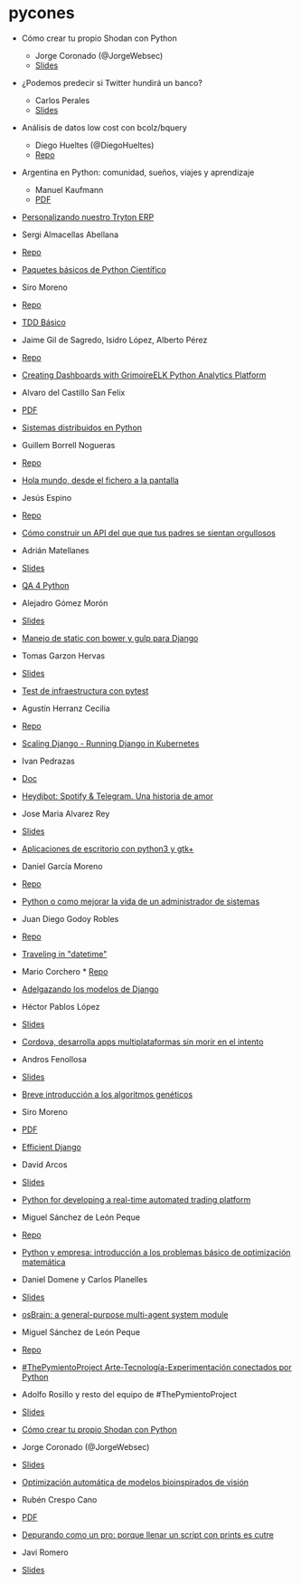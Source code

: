 # pycones

* Cómo crear tu propio Shodan con Python
  * Jorge Coronado (@JorgeWebsec) 
  * [Slides](http://es.slideshare.net/quantikacatorce/cmo-crear-tu-propio-shodan-con-python)

* ¿Podemos predecir si Twitter hundirá un banco?
  * Carlos Perales
  * [Slides](http://www.slideshare.net/CarlosPerales/podemos-predecir-si-twitter-hundir-un-banco)

* Análisis de datos low cost con bcolz/bquery
  * Diego Hueltes (@DiegoHueltes)
  * [Repo](https://github.com/DiegoHueltes/bcolz-bquery-pycones2016)

* Argentina en Python: comunidad, sueños, viajes y aprendizaje
  * Manuel Kaufmann
  * [PDF](http://2016.es.pycon.org/media/keynotes/aep-keynote.pdf)

* [Personalizando nuestro Tryton ERP](http://2016.es.pycon.org/es/schedule/personalizando-nuestro-tryton-erp/)
 * Sergi Almacellas Abellana
 * [Repo](http://pokoli.github.io/customizing-our-tryton)

* [Paquetes básicos de Python Científico](http://2016.es.pycon.org/es/schedule/paquetes-basicos-de-python-cientifico/)
 * Siro Moreno
 * [Repo](https://github.com/AeroPython/Taller-Aeropython-PyConEs16)

* [TDD Básico](http://2016.es.pycon.org/es/schedule/tdd-basico/)
 * Jaime Gil de Sagredo, Isidro López, Alberto Pérez
 * [Repo](https://github.com/aleasoluciones/pycones2016)

* [Creating Dashboards with GrimoireELK Python Analytics Platform](http://2016.es.pycon.org/es/schedule/creating-dashboards-with-grimoireelk/)
 * Alvaro del Castillo San Felix
 * [PDF](http://2016.es.pycon.org/media/keynotes/gelk-workshop_0K9gBtK.pdf)

* [Sistemas distribuidos en Python](http://2016.es.pycon.org/es/schedule/sistemas-distribuidos-en-python/)
 * Guillem Borrell Nogueras
 * [Repo](https://github.com/nfqsolutions/python-distributed)

* [Hola mundo, desde el fichero a la pantalla](http://2016.es.pycon.org/es/schedule/hola-mundo-desde-el-fichero-a-la-pantalla/)
 * Jesús Espino
 * [Repo](https://github.com/jespino/hola-mundo)

* [Cómo construir un API del que que tus padres se sientan orgullosos](http://2016.es.pycon.org/es/schedule/como-construir-un-api-del-que-que-tus-padres/)
 * Adrián Matellanes
 * [Slides](https://speakerdeck.com/amatellanes/como-construir-un-api-del-que-tus-padres-se-sientan-orgullosos)

* [QA 4 Python](http://2016.es.pycon.org/es/schedule/qa-4-python/)
 * Alejadro Gómez Morón
 * [Slides](http://es.slideshare.net/bedjango/qa-4-python)

* [Manejo de static con bower y gulp para Django](http://2016.es.pycon.org/es/schedule/manejo-de-static-con-bower-y-gulp-para-django/)
 * Tomas Garzon Hervas
 * [Slides](http://slides.com/tomasgarzon/django-gulp)

* [Test de infraestructura con pytest](http://2016.es.pycon.org/es/schedule/test-de-infraestructura-con-pytest/)
 * Agustín Herranz Cecilia
 * [Repo](https://github.com/tinproject/test_infraestructura_pycones16)

* [Scaling Django - Running Django in Kubernetes](http://2016.es.pycon.org/es/schedule/scaling-django-running-django-in-kubernetes/)
 * Ivan Pedrazas
 * [Doc](https://docs.google.com/presentation/d/1_t0XGu6_4ZKsrLVIk6geQwaXGkWaBcLESdahPC2KWuo/edit?usp=sharing)

* [Heydjbot: Spotify & Telegram. Una historia de amor](http://2016.es.pycon.org/es/schedule/heydjbot-spotify-telegram-una-historia-de-amor/)
 * Jose Maria Alvarez Rey
 * [Slides](http://slides.com/josemariaalvarezrey/pycones2016-telegram-spotify)

* [Aplicaciones de escritorio con python3 y gtk+](http://2016.es.pycon.org/es/schedule/aplicaciones-de-escritorio-con-python3-y-gtk/)
 * Daniel García Moreno
 * [Repo](https://github.com/danigm/python3-gtk)
 
* [Python o como mejorar la vida de un administrador de sistemas](http://2016.es.pycon.org/es/schedule/python-o-como-mejorar-la-vida-de-un-administrador/)
 * Juan Diego Godoy Robles
 * [Repo](https://github.com/klashxx/PyConES)

* [Traveling in "datetime"](http://2016.es.pycon.org/es/schedule/traveling-in-datetime/)
 * Mario Corchero
 * [Repo](https://mariocj89.github.io/reveal.js/datetime-pycones2016.html#/)

* [Adelgazando los modelos de Django](http://2016.es.pycon.org/es/schedule/adelgazando-los-modelos-de-django/)
 * Héctor Pablos López
 * [Slides](http://slides.com/hectorpablos/adelgazando-modelos-django)

* [Cordova, desarrolla apps multiplataformas sin morir en el intento](http://2016.es.pycon.org/es/schedule/cordova-desarrolla-apps-multi/)
 * Andros Fenollosa
 * [Slides](http://2016.es.pycon.org/media/keynotes/Charla_pycones16.odp)

* [Breve introducción a los algoritmos genéticos](http://2016.es.pycon.org/es/schedule/breve-introduccion-a-los-algoritmos-geneticos/)
 * Siro Moreno
 * [PDF](http://2016.es.pycon.org/media/keynotes/Introducci%C3%B3n_a_los_algoritmos_gen%C3%A9ticos.pdf)

* [Efficient Django](http://2016.es.pycon.org/es/schedule/efficient-django/)
 * David Arcos
 * [Slides](http://www.slideshare.net/DZPM/efficient-django-64113328)

* [Python for developing a real-time automated trading platform](http://2016.es.pycon.org/es/schedule/python-for-developing-a-real-time-automated-tradin/)
 * Miguel Sánchez de León Peque
 * [Repo](https://peque.github.io/PyConES-Spain-2016-trading/)
 
* [Python y empresa: introducción a los problemas básico de optimización matemática](http://2016.es.pycon.org/es/schedule/python-y-empresa-introduccion-a-los-problemas-bas/)
 * Daniel Domene y Carlos Planelles
 * [Slides](https://github.com/planelles20/PyConES-PythonEmpresa/blob/master/PyConES16_Python.ipynb)

* [osBrain: a general-purpose multi-agent system module](http://2016.es.pycon.org/es/schedule/osbrain-a-general-purpose-multi-agent-system-modu/)
 * Miguel Sánchez de León Peque
 * [Repo](https://peque.github.io/PyConES-Spain-2016-osbrain/)
 
* [#ThePymientoProject Arte-Tecnología-Experimentación conectados por Python](http://2016.es.pycon.org/es/schedule/thepymientoproject-arte-tecnologia-experimentacio/)
 * Adolfo Rosillo y resto del equipo de #ThePymientoProject
 * [Slides](http://slides.com/crisconru/deck-1)
 
* [Cómo crear tu propio Shodan con Python](http://2016.es.pycon.org/es/schedule/como-crear-tu-propio-shodan-de-casa/)
 * Jorge Coronado (@JorgeWebsec) 
 * [Slides](http://es.slideshare.net/quantikacatorce/cmo-crear-tu-propio-shodan-con-python)

* [Optimización automática de modelos bioinspirados de visión](http://2016.es.pycon.org/es/schedule/optimizacion-automatica-de-modelos-bioinspirados-d/)
 * Rubén Crespo Cano
 * [PDF](http://2016.es.pycon.org/media/keynotes/pycones-2016_FhJk7AK.pdf)
 
* [Depurando como un pro: porque llenar un script con prints es cutre](http://2016.es.pycon.org/es/schedule/depurando-como-un-pro-porque-llenar-un-script-con/)
 * Javi Romero
 * [Slides](https://slides.com/javiromero/depurando-como-un-pro-porque-llenar-un-script-con-prints-es-cutre/live#/)
 
